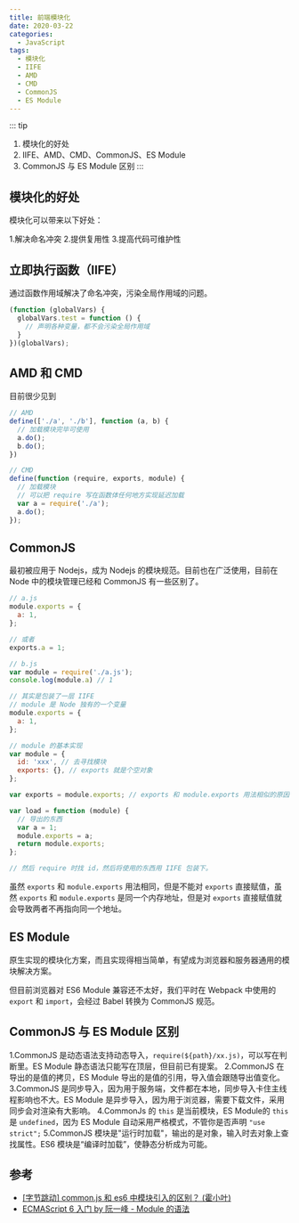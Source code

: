 ```yaml
---
title: 前端模块化
date: 2020-03-22
categories:
  - JavaScript
tags:
  - 模块化
  - IIFE
  - AMD
  - CMD
  - CommonJS
  - ES Module
---
```


::: tip
1. 模块化的好处
2. IIFE、AMD、CMD、CommonJS、ES Module
3. CommonJS 与 ES Module 区别
:::

<!-- more -->

## 模块化的好处

模块化可以带来以下好处：

1.解决命名冲突
2.提供复用性
3.提高代码可维护性

## 立即执行函数（IIFE）

通过函数作用域解决了命名冲突，污染全局作用域的问题。

```js
(function (globalVars) {
  globalVars.test = function () {
    // 声明各种变量，都不会污染全局作用域
  }
})(globalVars);
```

## AMD 和 CMD

目前很少见到

```js
// AMD
define(['./a', './b'], function (a, b) {
  // 加载模块完毕可使用
  a.do();
  b.do();
})

// CMD
define(function (require, exports, module) {
  // 加载模块
  // 可以把 require 写在函数体任何地方实现延迟加载
  var a = require('./a');
  a.do();
});
```

## CommonJS

最初被应用于 Nodejs，成为 Nodejs 的模块规范。目前也在广泛使用，目前在 Node 中的模块管理已经和 CommonJS 有一些区别了。

```js
// a.js
module.exports = {
  a: 1,
};

// 或者
exports.a = 1;

// b.js
var module = require('./a.js');
console.log(module.a) // 1
```

```js
// 其实是包装了一层 IIFE
// module 是 Node 独有的一个变量
module.exports = {
  a: 1,
};
```

```js
// module 的基本实现
var module = {
  id: 'xxx', // 去寻找模块
  exports: {}, // exports 就是个空对象
};

var exports = module.exports; // exports 和 module.exports 用法相似的原因

var load = function (module) {
  // 导出的东西
  var a = 1;
  module.exports = a;
  return module.exports;
};

// 然后 require 时找 id，然后将使用的东西用 IIFE 包装下。
```

虽然 `exports` 和 `module.exports` 用法相同，但是不能对 `exports` 直接赋值，虽然 `exports` 和 `module.exports` 是同一个内存地址，但是对 `exports` 直接赋值就会导致两者不再指向同一个地址。

## ES Module

原生实现的模块化方案，而且实现得相当简单，有望成为浏览器和服务器通用的模块解决方案。

但目前浏览器对 ES6 Module 兼容还不太好，我们平时在 Webpack 中使用的 `export` 和 `import`，会经过 Babel 转换为 CommonJS 规范。

## CommonJS 与 ES Module 区别

1.CommonJS 是动态语法支持动态导入，`require(${path}/xx.js)`，可以写在判断里。ES Module 静态语法只能写在顶层，但目前已有提案。
2.CommonJS 在导出的是值的拷贝，ES Module 导出的是值的引用，导入值会跟随导出值变化。
3.CommonJS 是同步导入，因为用于服务端，文件都在本地，同步导入卡住主线程影响也不大。ES Module 是异步导入，因为用于浏览器，需要下载文件，采用同步会对渲染有大影响。
4.CommonJs 的 `this` 是当前模块，ES Module的 `this` 是 `undefined`，因为 ES Module 自动采用严格模式，不管你是否声明 `"use strict";`
5.CommonJS 模块是"运行时加载"，输出的是对象，输入时去对象上查找属性。ES6 模块是“编译时加载”，使静态分析成为可能。

## 参考

- [[字节跳动] common.js 和 es6 中模块引入的区别？ (霍小叶)](https://juejin.im/post/5e7426d15188254967069c00#heading-3)
- [ECMAScript 6 入门 by 阮一峰 - Module 的语法](https://es6.ruanyifeng.com/#docs/module)
